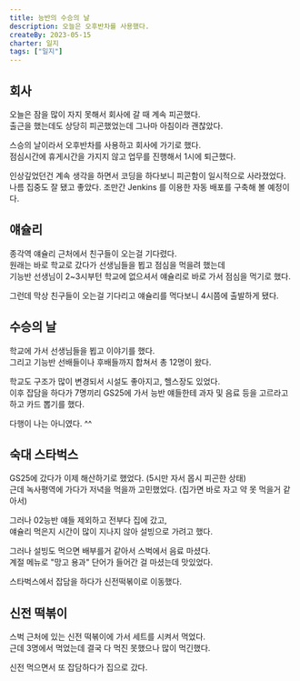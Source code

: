 ```yaml
---
title: 능반의 수승의 날
description: 오늘은 오후반차를 사용했다.
createBy: 2023-05-15
charter: 일지
tags: ["일지"]
---
```


## 회사

오늘은 잠을 많이 자지 못해서 회사에 갈 때 계속 피곤했다.  
출근을 했는데도 상당히 피곤했었는데 그나마 아침이라 괜찮았다.

스승의 날이라서 오후반차를 사용하고 회사에 가기로 했다.  
점심시간에 휴게시간을 가지지 않고 업무를 진행해서 1시에 퇴근했다.

인상깊었던건 계속 생각을 하면서 코딩을 하다보니 피곤함이 일시적으로 사라졌었다.  
나름 집중도 잘 됐고 좋았다. 조만간 Jenkins 를 이용한 자동 배포를 구축해 볼 예정이다.

## 얘슐리

종각역 얘슐리 근처에서 친구들이 오는걸 기다렸다.  
원래는 바로 학교로 갔다가 선생님들을 뵙고 점심을 먹을려 했는데  
기능반 선생님이 2~3시부턴 학교에 없으셔서 얘슐리로 바로 가서 점심을 먹기로 했다.

그런데 막상 친구들이 오는걸 기다리고 얘슐리를 먹다보니 4시쯤에 출발하게 됐다.

## 수승의 날

학교에 가서 선생님들을 뵙고 이야기를 했다.  
그리고 기능반 선배들이나 후배들까지 합쳐서 총 12명이 왔다.

학교도 구조가 많이 변경되서 시설도 좋아지고, 헬스장도 있었다.  
이후 잡담을 하다가 7명끼리 GS25에 가서 능반 얘들한테 과자 및 음료 등을 고르라고 하고 카드 뽑기를 했다.

다행이 나는 아니였다. ^^

## 숙대 스타벅스

GS25에 갔다가 이제 해산하기로 했었다. (5시만 자서 몹시 피곤한 상태)  
근데 녹사평역에 가다가 저녁을 먹을까 고민했었다. (집가면 바로 자고 약 못 먹을거 같아서)

그러나 02능반 얘들 제외하고 전부다 집에 갔고,  
얘슐리 먹은지 시간이 많이 지나지 않아 설빙으로 가려고 했다.

그러나 설빙도 먹으면 배부를거 같아서 스벅에서 음료 마셨다.  
계절 메뉴로 "망고 용과" 단어가 들어간 걸 마셨는데 맛있었다.

스타벅스에서 잡담을 하다가 신전떡볶이로 이동했다.

## 신전 떡볶이

스벅 근처에 있는 신전 떡볶이에 가서 세트를 시켜서 먹었다.  
근데 3명에서 먹었는데 결국 다 먹진 못했으나 많이 먹긴했다.

신전 먹으면서 또 잡담하다가 집으로 갔다.
